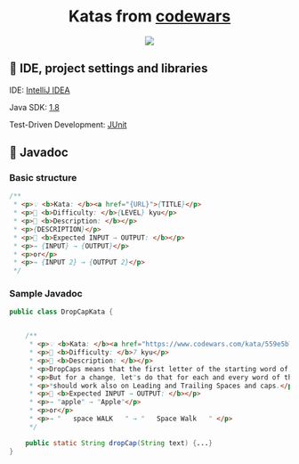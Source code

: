 <!-- HEADER -->

<h1 align="center">
  Katas from <a href="https://www.codewars.com/dashboard">codewars</a>
</h1>

<p align="center">
  <a href="https://www.codewars.com/users/Robbna">
    <img src="https://www.codewars.com/users/Robbna/badges/large"/>
  </a>
</p>

<!-- DETAILS -->
## 🔧 IDE, project settings and libraries
IDE: [IntelliJ IDEA](https://www.jetbrains.com/idea/)

Java SDK: [1.8](https://docs.oracle.com/javase/8/docs/api/)

Test-Driven Development: [JUnit](https://junit.org/junit5/)



<!-- JAVADOC -->
## 📃 Javadoc
### Basic structure
```java
/**
 * <p>💡 <b>Kata: </b><a href="{URL}">{TITLE}</p>
 * <p>🧠 <b>Difficulty: </b>{LEVEL} kyu</p>
 * <p>📃 <b>Description: </b></p>
 * <p>{DESCRIPTION}</p>
 * <p>🔧 <b>Expected INPUT → OUTPUT: </b></p>
 * <p>→ {INPUT} → {OUTPUT}</p>
 * <p>or</p>
 * <p>→ {INPUT 2} → {OUTPUT 2}</p>
 */
```
### Sample Javadoc
```java
public class DropCapKata {


    /**
     * <p>💡 <b>Kata: </b><a href="https://www.codewars.com/kata/559e5b717dd758a3eb00005a">Dropcaps</p>
     * <p>🧠 <b>Difficulty: </b>7 kyu</p>
     * <p>📃 <b>Description: </b></p>
     * <p>DropCaps means that the first letter of the starting word of the paragraph should be in caps and the remaining lowercase, just like you see in the newspaper.</p>
     * <p>But for a change, let"s do that for each and every word of the given String. Your task is to capitalize every word that has length greater than 2, leaving smaller words as they are.</p>
     * <p>*should work also on Leading and Trailing Spaces and caps.</p>
     * <p>🔧 <b>Expected INPUT → OUTPUT: </b></p>
     * <p>→ "apple" → "Apple"</p>
     * <p>or</p>
     * <p>→ "   space WALK   " → "   Space Walk   " </p>
     */

    public static String dropCap(String text) {...}
}
```

